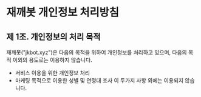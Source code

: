 # 재깨봇 개인정보 처리방침

## 제 1조. 개인정보의 처리 목적
재깨봇("jkbot.xyz")은 다음의 목적을 위하여 개인정보를 처리하고 있으며, 다음의 목적 이외의 용도로는 이용하지 않습니다.
- 서비스 이용을 위한 개인정보 처리
- 마케팅 목적으로 이용한 성별 및 연령대 조사
이 두가지 사항 외에는 이용되지 않습니다.
